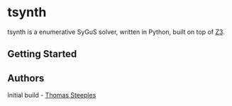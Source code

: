 # tsynth

tsynth is a enumerative SyGuS solver, written in Python, built on top of [Z3](https://github.com/Z3Prover/z3).

## Getting Started

## Authors

Initial build - [Thomas Steeples](https://www.thomassteeples.co.uk)